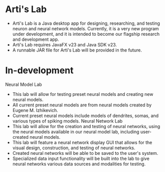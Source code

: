# Arti's Lab
- Arti's Lab is a Java desktop app for designing, researching, and testing neuron and neural network models. Currently, it is a very new program under development, and it is intended to become our flagship research and development app.
- Arti's Lab requires JavaFX v23 and Java SDK v23.
- A runnable JAR file for Arti's Lab will be provided in the future.

# In-development
Neural Model Lab
- This lab will allow for testing preset neural models and creating new neural models.
- All current preset neural models are from neural models created by Eugene M. Izhikevich.
- Current preset neural models include models of dendrites, somas, and various types of spiking models.
Neural Network Lab
- This lab will allow for the creation and testing of neural networks, using the neural models available in our neural model lab, including user-created neural models.
- This lab will feature a neural network display GUI that allows for the visual design, construction, and testing of neural networks.
- Created neural networks will be able to be saved to the user's system.
- Specialized data input functionality will be built into the lab to give neural networks various data sources and modalities for testing.
